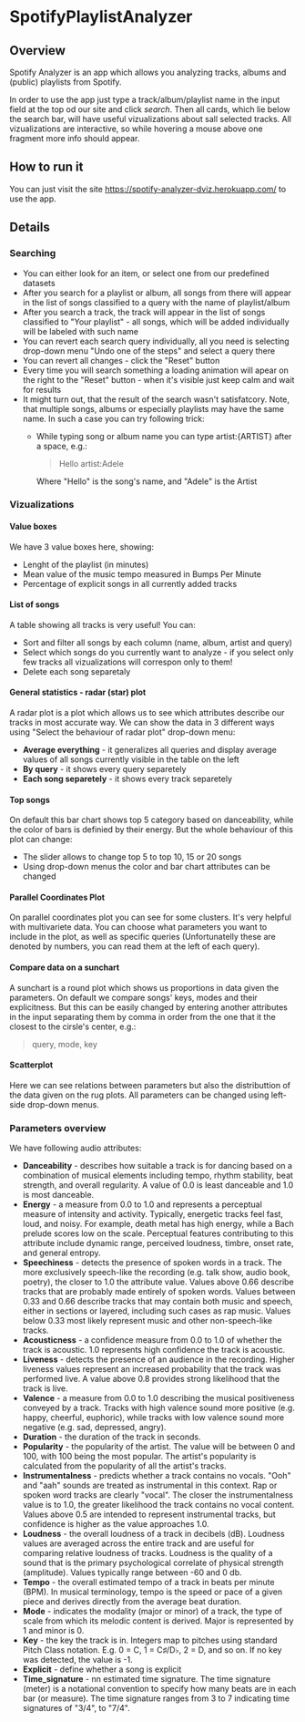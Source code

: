 # SpotifyPlaylistAnalyzer

## Overview

Spotify Analyzer is an app which allows you analyzing tracks, albums and (public) playlists from Spotify. 

In order to use the app just type a track/album/playlist name in the input field at the top od our site and click *search*. Then all cards, which lie below the search bar, will have useful vizualizations about sall selected tracks. All vizualizations are interactive, so while hovering a mouse above one fragment more info should appear.

## How to run it

You can just visit the site https://spotify-analyzer-dviz.herokuapp.com/ to use the app.

## Details

### Searching

* You can either look for an item, or select one from our predefined datasets
* After you search for a playlist or album, all songs from there will appear in the list of songs classified to a query with the name of playlist/album
* After you search a track, the track will appear in the list of songs classified to "Your playlist" - all songs, which will be added individually will be labeled with such name
* You can revert each search query individually, all you need is selecting drop-down menu "Undo one of the steps" and select a query there
* You can revert all changes - click the "Reset" button
* Every time you will search something a loading animation will apear on the right to the "Reset" button - when it's visible just keep calm and wait for results
* It might turn out, that the result of the search wasn't satisfatcory. Note, that multiple songs, albums or especially playlists may have the same name. In such a case you can try following trick:
  * While typing song or album name you can type artist:{ARTIST} after a space, e.g.:
    > Hello artist:Adele
    
    Where "Hello" is the song's name, and "Adele" is the Artist

### Vizualizations

#### Value boxes

We have 3 value boxes here, showing:
* Lenght of the playlist (in minutes)
* Mean value of the music tempo measured in Bumps Per Minute
* Percentage of explicit songs in all currently added tracks

#### List of songs 

A table showing all tracks is very useful! You can:
* Sort and filter all songs by each column (name, album, artist and query)
* Select which songs do you currently want to analyze - if you select only few tracks all vizualizations will correspon only to them!
* Delete each song separetaly 

#### General statistics - radar (star) plot

A radar plot is a plot which allows us to see which attributes describe our tracks in most accurate way. We can show the data in 3 different ways using "Select the behaviour of radar plot" drop-down menu:
* **Average everything** - it generalizes all queries and display average values of all songs currently visible in the table on the left
* **By query** - it shows every query separetely
* **Each song separetely** - it shows every track separetely

#### Top songs

On default this bar chart shows top 5 category based on danceability, while the color of bars is definied by their energy. But the whole behaviour of this plot can change:
* The slider allows to change top 5 to top 10, 15 or 20 songs
* Using drop-down menus the color and bar chart attributes can be changed

#### Parallel Coordinates Plot

On parallel coordinates plot you can see for some clusters. It's very helpful with multivariete data. 
You can choose what parameters you want to include in the plot, as well as specific queries (Unfortunatelly these are denoted by numbers, you can read them at the left of each query).

#### Compare data on a sunchart

A sunchart is a round plot which shows us proportions in data given the parameters. On default we compare songs' keys, modes and their explicitness. But this can be easily changed by entering another attributes in the input separating them by comma in order from the one that it the closest to the cirsle's center, e.g.:
> query, mode, key

#### Scatterplot

Here we can see relations between parameters but also the distributtion of the data given on the rug plots. All parameters can be changed using left-side drop-down menus.

### Parameters overview

We have following audio attributes:
* **Danceability** - describes how suitable a track is for dancing based on a combination of musical elements including tempo, rhythm stability, beat strength, and overall regularity. A value of 0.0 is least danceable and 1.0 is most danceable.
* **Energy** - a measure from 0.0 to 1.0 and represents a perceptual measure of intensity and activity. Typically, energetic tracks feel fast, loud, and noisy. For example, death metal has high energy, while a Bach prelude scores low on the scale. Perceptual features contributing to this attribute include dynamic range, perceived loudness, timbre, onset rate, and general entropy.
* **Speechiness** - detects the presence of spoken words in a track. The more exclusively speech-like the recording (e.g. talk show, audio book, poetry), the closer to 1.0 the attribute value. Values above 0.66 describe tracks that are probably made entirely of spoken words. Values between 0.33 and 0.66 describe tracks that may contain both music and speech, either in sections or layered, including such cases as rap music. Values below 0.33 most likely represent music and other non-speech-like tracks.
* **Acousticness** - a confidence measure from 0.0 to 1.0 of whether the track is acoustic. 1.0 represents high confidence the track is acoustic.
* **Liveness** - detects the presence of an audience in the recording. Higher liveness values represent an increased probability that the track was performed live. A value above 0.8 provides strong likelihood that the track is live.
* **Valence** - a measure from 0.0 to 1.0 describing the musical positiveness conveyed by a track. Tracks with high valence sound more positive (e.g. happy, cheerful, euphoric), while tracks with low valence sound more negative (e.g. sad, depressed, angry).
* **Duration** - the duration of the track in seconds.
* **Popularity** - the popularity of the artist. The value will be between 0 and 100, with 100 being the most popular. The artist's popularity is calculated from the popularity of all the artist's tracks.
* **Instrumentalness** - predicts whether a track contains no vocals. "Ooh" and "aah" sounds are treated as instrumental in this context. Rap or spoken word tracks are clearly "vocal". The closer the instrumentalness value is to 1.0, the greater likelihood the track contains no vocal content. Values above 0.5 are intended to represent instrumental tracks, but confidence is higher as the value approaches 1.0.
* **Loudness** - the overall loudness of a track in decibels (dB). Loudness values are averaged across the entire track and are useful for comparing relative loudness of tracks. Loudness is the quality of a sound that is the primary psychological correlate of physical strength (amplitude). Values typically range between -60 and 0 db.
* **Tempo** - the overall estimated tempo of a track in beats per minute (BPM). In musical terminology, tempo is the speed or pace of a given piece and derives directly from the average beat duration.
* **Mode** - indicates the modality (major or minor) of a track, the type of scale from which its melodic content is derived. Major is represented by 1 and minor is 0.
* **Key** - the key the track is in. Integers map to pitches using standard Pitch Class notation. E.g. 0 = C, 1 = C♯/D♭, 2 = D, and so on. If no key was detected, the value is -1.
* **Explicit** - define whether a song is explicit
* **Time_signature** - nn estimated time signature. The time signature (meter) is a notational convention to specify how many beats are in each bar (or measure). The time signature ranges from 3 to 7 indicating time signatures of "3/4", to "7/4".
